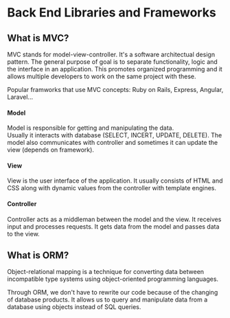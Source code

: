 # Back End Libraries and Frameworks

## What is MVC?

MVC stands for model-view-controller. It's a software architectual design pattern. The general purpose of goal is to separate functionality, logic and the interface in an application. This promotes organized programming and it allows multiple developers to work on the same project with these.  

Popular framworks that use MVC concepts: Ruby on Rails, Express, Angular, Laravel...

#### Model  
Model is responsible for getting and manipulating the data.  
Usually it interacts with database (SELECT, INCERT, UPDATE, DELETE). The model also communicates with controller and sometimes it can update the view (depends on framework).  

#### View  
View is the user interface of the application. It usually consists of HTML and CSS along with dynamic values from the controller with template engines.  

#### Controller  
Controller acts as a middleman between the model and the view. It receives input and processes requests. It gets data from the model and passes data to the view.  

## What is ORM?

Object-relational mapping is a technique for converting data between incompatible type systems using object-oriented programming languages.  

Through ORM, we don't have to rewrite our code because of the changing of database products. It allows us to query and manipulate data from a database using objects instead of SQL queries.
